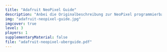 ```yaml
---
title: "Adafruit NeoPixel Guide"
description: "Anbei die Originalbeschreibung zur NeoPixel programmierbaren Leuchtdioden Kette von Adafruit. Diese Beschreibung ist hilfreich bei den weiteren Projekten."
img: "adafruit-neopixel-guide.jpg"
imgcover: true
level: 3
players: 1
supplementaryMaterial: false
file: "adafruit-neopixel-uberguide.pdf"
---
```



